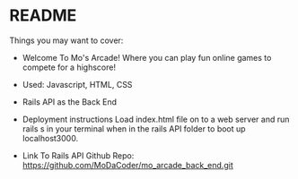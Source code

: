 # README

Things you may want to cover:

* Welcome To Mo's Arcade! Where you can play fun online games to compete for a highscore!

* Used: Javascript, HTML, CSS

* Rails API as the Back End

* Deployment instructions
Load index.html file on to a web server and run rails s in your terminal when in the rails API folder to boot up localhost3000.

* Link To Rails API Github Repo:
https://github.com/MoDaCoder/mo_arcade_back_end.git